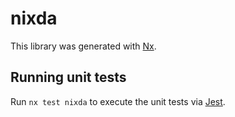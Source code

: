# nixda

This library was generated with [Nx](https://nx.dev).

## Running unit tests

Run `nx test nixda` to execute the unit tests via [Jest](https://jestjs.io).
